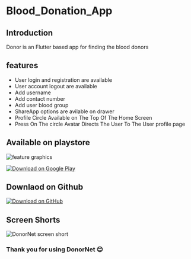 # Blood_Donation_App

## Introduction
Donor is an Flutter based app for finding the blood donors 

## features
* User login and registration are available 
* User account logout are available
* Add username
* Add contact number
* Add user blood group
* ShareApp options are avilable on drawer
* Profile Circle Available on The Top Of The Home Screen 
* Press On The circle Avatar Directs The User To The User profile page

## Available on playstore 

![feature graphics](https://github.com/shameemkabeer/Blood_donation_app/assets/89806110/d7bd0d9b-2a4e-4f42-87b8-c12ca7350ff0)


[![Download on Google Play](https://play.google.com/intl/en_us/badges/static/images/badges/en_badge_web_generic.png)](https://play.google.com/store/apps/details?id=app.shameem.blood_donation)

## Downlaod on Github

[![Download on GitHub](https://img.shields.io/badge/Download-App-brightgreen.svg?style=for-the-badge&logo=github)](https://github.com/shameemkabeer/Blood-donation-/releases/download/V1.2.0/V1.2.0.apk)



## Screen Shorts

![DonorNet screen short](https://github.com/shameemkabeer/Blood_donation_app/assets/89806110/a64f85d2-3b0f-4c3c-9274-257e3548d7ff)



### Thank you for using DonorNet 😊


